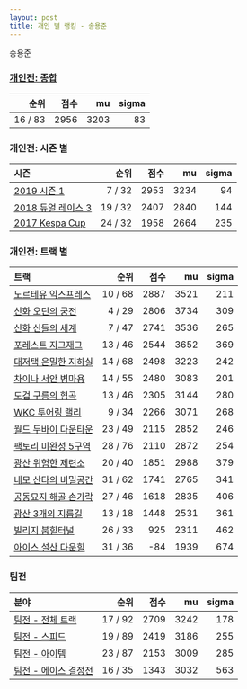 ```yaml
---
layout: post
title: 개인 별 랭킹 - 송용준
---
```


송용준

### [개인전: 종합](../singles-full)

| 순위 | 점수 | mu | sigma |
|---:|---:|---:|---:|
| 16 / 83 | 2956 | 3203 | 83 |

### 개인전: 시즌 별

| 시즌 | 순위 | 점수 | mu | sigma |
|:---|---:|---:|---:|---:|
| [2019 시즌 1](../singles-s2019_1) | 7 / 32 | 2953 | 3234 | 94 |
| [2018 듀얼 레이스 3](../singles-s2018_1) | 19 / 32 | 2407 | 2840 | 144 |
| [2017 Kespa Cup](../singles-s2017_2) | 24 / 32 | 1958 | 2664 | 235 |

### 개인전: 트랙 별

| 트랙 | 순위 | 점수 | mu | sigma |
|:---|---:|---:|---:|---:|
| [노르테유 익스프레스](../noex) | 10 / 68 | 2887 | 3521 | 211 |
| [신화 오딘의 궁전](../odin) | 4 / 29 | 2806 | 3734 | 309 |
| [신화 신들의 세계](../shinsegye) | 7 / 47 | 2741 | 3536 | 265 |
| [포레스트 지그재그](../zigzag) | 13 / 46 | 2544 | 3652 | 369 |
| [대저택 은밀한 지하실](../jeotaek) | 14 / 68 | 2498 | 3223 | 242 |
| [차이나 서안 병마용](../byeongma) | 14 / 55 | 2480 | 3083 | 201 |
| [도검 구름의 협곡](../hyupgog) | 13 / 46 | 2305 | 3144 | 280 |
| [WKC 투어링 랠리](../rally) | 9 / 34 | 2266 | 3071 | 268 |
| [월드 두바이 다운타운](../dubai) | 23 / 49 | 2115 | 2852 | 246 |
| [팩토리 미완성 5구역](../district5) | 28 / 76 | 2110 | 2872 | 254 |
| [광산 위험한 제련소](../jeryeonso) | 20 / 40 | 1851 | 2988 | 379 |
| [네모 산타의 비밀공간](../santa) | 31 / 62 | 1741 | 2765 | 341 |
| [공동묘지 해골 손가락](../haeson) | 27 / 46 | 1618 | 2835 | 406 |
| [광산 3개의 지름길](../gwangsamji) | 13 / 18 | 1448 | 2531 | 361 |
| [빌리지 붐힐터널](../boomhill) | 26 / 33 | 925 | 2311 | 462 |
| [아이스 설산 다운힐](../seolsan) | 31 / 36 | -84 | 1939 | 674 |

### 팀전

| 분야 | 순위 | 점수 | mu | sigma |
|:---|---:|---:|---:|---:|
| [팀전 - 전체 트랙](../team-full) | 17 / 92 | 2709 | 3242 | 178 |
| [팀전 - 스피드](../team-speed) | 19 / 89 | 2419 | 3186 | 255 |
| [팀전 - 아이템](../team-item) | 23 / 87 | 2153 | 3009 | 285 |
| [팀전 - 에이스 결정전](../team-ace) | 16 / 35 | 1343 | 3032 | 563 |
